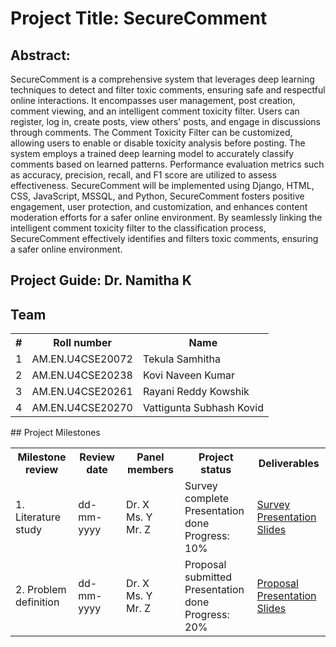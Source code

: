 # Project Title: SecureComment
## Abstract: 
SecureComment is a comprehensive system that leverages deep learning techniques to detect and filter toxic comments, ensuring safe and respectful online interactions. It encompasses user management, post creation, comment viewing, and an intelligent comment toxicity filter. Users can register, log in, create posts, view others' posts, and engage in discussions through comments. The Comment Toxicity Filter can be customized, allowing users to enable or disable toxicity analysis before posting. The system employs a trained deep learning model to accurately classify comments based on learned patterns. Performance evaluation metrics such as accuracy, precision, recall, and F1 score are utilized to assess effectiveness. SecureComment will be implemented using Django, HTML, CSS, JavaScript, MSSQL, and Python, SecureComment fosters positive engagement, user protection, and customization, and enhances content moderation efforts for a safer online environment. By seamlessly linking the intelligent comment toxicity filter to the classification process, SecureComment effectively identifies and filters toxic comments, ensuring a safer online environment. 
## Project Guide: Dr. Namitha K
## Team

<table>
  <tr>
    <th>#</th>
    <th>Roll number</th>
    <th>Name</th>
  </tr>
  <tr>
    <td>1</td>
    <td>AM.EN.U4CSE20072</td>
    <td>Tekula Samhitha</td>
  </tr>
  <tr>
    <td>2</td>
    <td>AM.EN.U4CSE20238</td>
    <td>Kovi Naveen Kumar</td>
  </tr>  
  <tr>
    <td>3</td>
    <td>AM.EN.U4CSE20261</td>
    <td>Rayani Reddy Kowshik</td>
  </tr>  
  <tr>
    <td>4</td>
    <td>AM.EN.U4CSE20270</td>
    <td>Vattigunta Subhash Kovid</td>
  </tr>  
</table>
## Project Milestones

<table>
  <tr>
    <th>Milestone review</th>
    <th>Review date</th>
    <th>Panel members</th>
    <th>Project status</th>
    <th>Deliverables</th>
  </tr>
  <tr>
    <td>1. Literature study</td>
    <td>dd-mm-yyyy</td>
    <td>Dr. X<br>Ms. Y<br>Mr. Z</td>
    <td>Survey complete<br>Presentation done<br>Progress: 10%</td>
    <td>
      <a href="survey.pdf">Survey</a><br>
      <a href="slides-1.pdf">Presentation Slides</a>
    </td>
  </tr>
  <tr>
    <td>2. Problem definition</td>
    <td>dd-mm-yyyy</td>
    <td>Dr. X<br>Ms. Y<br>Mr. Z</td>
    <td>Proposal submitted<br>Presentation done<br>Progress: 20%</td>
    <td>
      <a href="proposal.pdf">Proposal</a><br>
      <a href="slides-2.pdf">Presentation Slides</a>
    </td>
  </tr>  
</table>

